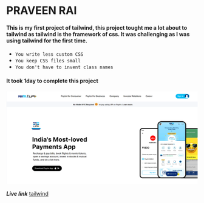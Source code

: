 # PRAVEEN RAI

#### This is my first project of tailwind, this project tought me a lot about to tailwind as tailwind is the framework of css. It was challenging as I was using tailwind for the first time.

- `You write less custom CSS`
- `You keep CSS files small`
- `You don't have to invent class names`

#### It took 1day to complete this project

![tailwind](thumbnail.png)

**_Live link_** [tailwind](https://paytm-dash.netlify.app/)
